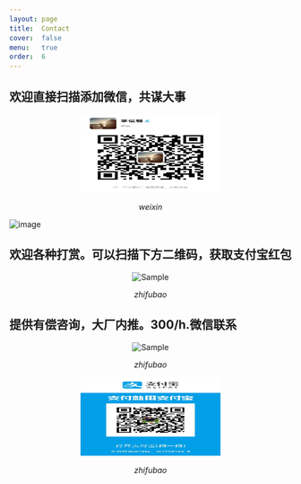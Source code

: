 ```yaml
---
layout: page
title:  Contact
cover:  false
menu:   true
order:  6
---
```


## 欢迎直接扫描添加微信，共谋大事
<p align="center">
    <img src="https://raw.githubusercontent.com/DukeEnglish/Dukeenglish.github.io/master/assets/QRcode/weixinQR.jpeg" alt="Sample"  width="250" height="140">
    <p align="center">
        <em>weixin</em>
    </p>
</p>

![image]()

## 欢迎各种打赏。可以扫描下方二维码，获取支付宝红包
<p align="center">
    <img src="https://raw.githubusercontent.com/DukeEnglish/Dukeenglish.github.io/master/assets/QRcode/zhifubaohongbao.png" alt="Sample"  width="250" height="140">
    <p align="center">
        <em>zhifubao</em>
    </p>
</p>



## 提供有偿咨询，大厂内推。300/h.微信联系
<p align="center">
    <img src="ttps://raw.githubusercontent.com/DukeEnglish/Dukeenglish.github.io/master/assets/QRcode/wexin.jpeg" alt="Sample"  width="250" height="140">
    <p align="center">
        <em>zhifubao</em>
    </p>
</p>
<p align="center">
    <img src="https://raw.githubusercontent.com/DukeEnglish/Dukeenglish.github.io/master/assets/QRcode/zhifubao.jpeg" alt="Sample"  width="250" height="140">
    <p align="center">
        <em>zhifubao</em>
    </p>
</p>
